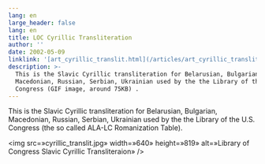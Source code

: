 ```yaml
---
lang: en
large_header: false
lang: en
title: LOC Cyrillic Transliteration
author: ''
date: 2002-05-09
linklink: '[art_cyrillic_translit.html](/articles/art_cyrillic_translit.html)'
description: >-
  This is the Slavic Cyrillic transliteration for Belarusian, Bulgarian,
  Macedonian, Russian, Serbian, Ukrainian used by the the Library of the U.S.
  Congress (GIF image, around 75KB) .
---
```



This is the Slavic Cyrillic transliteration for Belarusian, Bulgarian, Macedonian, Russian, Serbian, Ukrainian used by the the Library of the U.S. Congress (the so called ALA-LC Romanization Table).

<img src=»cyrillic_translit.jpg» width=»640» height=»819» alt=»Library of Congress Slavic Cyrillic Transliteraion» />

